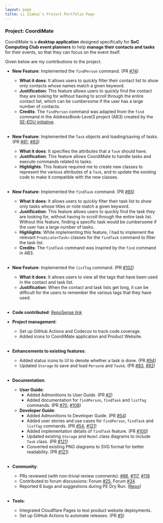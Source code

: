 ```yaml
---
layout: page
title: Li Jiakai's Project Portfolio Page
---
```


### Project: CoordiMate

CoordiMate is a **desktop application** designed specifically for **SoC Computing Club event planners** to help **manage their contacts and tasks** for their events, so that they can focus on the event itself.

Given below are my contributions to the project.

* **New Feature**: Implemented the `findPerson` command. (PR [#74](https://github.com/AY2324S1-CS2103T-T10-2/tp/pull/74))
  * **What it does**: It allows users to quickly filter their contact list to show only contacts whose names match a given keyword.
  * **Justification**: This feature allows users to quickly find the contact they are looking for without having to scroll through the entire contact list, which can be cumbersome if the user has a large number of contacts.
  * **Credits**: The `findPerson` command was adapted from the `find` command in the AddressBook-Level3 project (AB3) created by the [SE-EDU initiative](https://se-education.org).<br><br>


* **New Feature**: Implemented the `Task` objects and loading/saving of tasks. (PR [#81](https://github.com/AY2324S1-CS2103T-T10-2/tp/pull/81), [#83](https://github.com/AY2324S1-CS2103T-T10-2/tp/pull/83))
  * **What it does**: It specifies the attributes that a `Task` should have.
  * **Justification**: This feature allows CoordiMate to handle tasks and execute commands related to tasks.
  * **Highlights**: This feature required me to create new classes to represent the various attributes of a `Task`, and to update the existing code to make it compatible with the new classes.<br><br>


* **New Feature**: Implemented the `findTask` command. (PR [#85](https://github.com/AY2324S1-CS2103T-T10-2/tp/pull/85))
  * **What it does**: It allows users to quickly filter their task list to show only tasks whose titles or note match a given keyword.
  * **Justification**: This feature allows users to quickly find the task they are looking for, without having to scroll through the entire task list. Without this feature, finding a specific task would be cumbersome if the user has a large number of tasks.
  * **Highlights**: While implementing this feature, I had to implement the relevant `Predicate<Task>` classes for the `findTask` command to filter the task list.
  * **Credits**: The `findTask` command was inspired by the `find` command in AB3.<br><br>


* **New Feature**: Implemented the `listTag` command. (PR [#102](https://github.com/AY2324S1-CS2103T-T10-2/tp/pull/102))
  * **What it does**: It allows users to view all the tags that have been used in the contact and task list.
  * **Justification**: When the contact and task lists get long, it can be difficult for the users to remember the various tags that they have used.<br><br>

* **Code contributed**: [RepoSense link](https://nus-cs2103-ay2324s1.github.io/tp-dashboard/?search=jiakai-17&breakdown=true)

* **Project management**:
  * Set up GitHub Actions and Codecov to track code coverage.
  * Added icons to CoordiMate application and Product Website.<br><br>

* **Enhancements to existing features**:
  * Added status icons to UI to denote whether a task is done. (PR [#94](https://github.com/AY2324S1-CS2103T-T10-2/tp/pull/94))
  * Updated `Storage` to save and load `Person`s and `Task`s. (PR [#83](https://github.com/AY2324S1-CS2103T-T10-2/tp/pull/83), [#92](https://github.com/AY2324S1-CS2103T-T10-2/tp/pull/92))<br><br>

* **Documentation**:
  * **User Guide**:
    * Added Admonitions to User Guide. (PR [#2](https://github.com/AY2324S1-CS2103T-T10-2/tp/pull/2))
    * Added documentation for `findPerson`, `findTask` and `listTag` commands. (PR [#70](https://github.com/AY2324S1-CS2103T-T10-2/tp/pull/70/), [#108](https://github.com/AY2324S1-CS2103T-T10-2/tp/pull/108))<br>
  * **Developer Guide**:
    * Added Admonitions to Developer Guide. (PR [#54](https://github.com/AY2324S1-CS2103T-T10-2/tp/pull/54))
    * Added user stories and use cases for `findPerson`, `findTask` and `listTag` commands. (PR [#54](https://github.com/AY2324S1-CS2103T-T10-2/tp/pull/54), [#121](https://github.com/AY2324S1-CS2103T-T10-2/tp/pull/121))
    * Added implementation details of `findTask` feature. (PR [#100](https://github.com/AY2324S1-CS2103T-T10-2/tp/pull/100/))
    * Updated existing `Storage` and `Model` class diagrams to include `Task` class. (PR [#121](https://github.com/AY2324S1-CS2103T-T10-2/tp/pull/121))
    * Converted existing PNG diagrams to SVG format for better readability. (PR [#121](https://github.com/AY2324S1-CS2103T-T10-2/tp/pull/121))<br><br>

* **Community**:
  * PRs reviewed (with non-trivial review comments): [#86](https://github.com/AY2324S1-CS2103T-T10-2/tp/pull/86), [#117](https://github.com/AY2324S1-CS2103T-T10-2/tp/pull/117), [#118](https://github.com/AY2324S1-CS2103T-T10-2/tp/pull/118)
  * Contributed to forum discussions: Forum [#25](https://github.com/nus-cs2103-AY2324S1/forum/issues/25), Forum [#34](https://github.com/nus-cs2103-AY2324S1/forum/issues/34)
  * Reported 6 bugs and suggestions during PE Dry Run. ([Repo](https://github.com/jiakai-17/ped/issues))<br><br>

* **Tools**:
  * Integrated Cloudflare Pages to test product website deployments.
  * Set up GitHub Actions to automate releases. (PR [#5](https://github.com/AY2324S1-CS2103T-T10-2/tp/pull/5))
